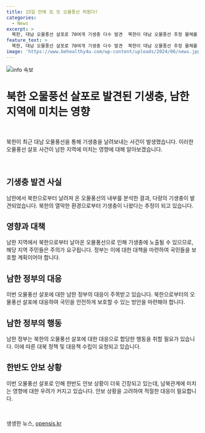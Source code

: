 ```yaml
---
title: 15일 만에 北 또 오물풍선 띄웠다!
categories:
  - News
excerpt: >
  북한, 대남 오물풍선 살포로 70여개 기생충 다수 발견  북한이 대남 오물풍선 추정 물체를 다시 살포한 가운데, 우리 정부는 오물풍선에서 기생충 다수를 발견했다고 밝혔다. 이에 대북 확성기 방송 재개 등 대책이 요망되며, 북한의 열악한 현실을 반영하는 것으로 보인다. 이에 우리 군의 대응과 추가 조치가 주목된다.
feature_text: >
  북한, 대남 오물풍선 살포로 70여개 기생충 다수 발견  북한이 대남 오물풍선 추정 물체를 다시 살포한 가운데, 우리 정부는 오물풍선에서 기생충 다수를 발견했다고 밝혔다. 이에 대북 확성기 방송 재개 등 대책이 요망되며, 북한의 열악한 현실을 반영하는 것으로 보인다. 이에 우리 군의 대응과 추가 조치가 주목된다.
image: 'https://www.behealthy4u.com/wp-content/uploads/2024/06/news.jpg'
---
```


<p><img src="https://www.behealthy4u.com/wp-content/uploads/2024/06/news.jpg" alt="info 속보" /></p>

<h1>북한 오물풍선 살포로 발견된 기생충, 남한 지역에 미치는 영향</h1>

<p data-ke-size="size16">&nbsp;</p>

<p>북한이 최근 대남 오물풍선을 통해 기생충을 날려보내는 사건이 발생했습니다. 이러한 오물풍선 살포 사건이 남한 지역에 미치는 영향에 대해 알아보겠습니다.</p>

<p data-ke-size="size16">&nbsp;</p>

<h2 data-ke-size="size26">기생충 발견 사실</h2>

<p>남한에서 북한으로부터 날려져 온 오물풍선의 내부를 분석한 결과, 다량의 기생충이 발견되었습니다. 북한의 열악한 환경으로부터 기생충이 나왔다는 추정이 되고 있습니다.</p>

<h2 data-ke-size="size26">영향과 대책</h2>

<p>남한 지역에서 북한으로부터 날아온 오물풍선으로 인해 기생충에 노출될 수 있으므로, 해당 지역 주민들은 주의가 요구됩니다. 정부는 이에 대한 대책을 마련하여 국민들을 보호할 계획이어야 합니다.</p>

<h2 data-ke-size="size26">남한 정부의 대응</h2>

<p>이번 오물풍선 살포에 대한 남한 정부의 대응이 주목받고 있습니다. 북한으로부터의 오물풍선 살포에 대응하여 국민을 안전하게 보호할 수 있는 방안을 마련해야 합니다.</p>

<h2 data-ke-size="size26">남한 정부의 행동</h2>

<p>남한 정부는 북한의 오물풍선 살포에 대한 대응으로 합당한 행동을 취할 필요가 있습니다. 이에 따른 대북 정책 및 대응책 수립이 요청되고 있습니다.</p>

<h2 data-ke-size="size26">한반도 안보 상황</h2>

<p>이번 오물풍선 살포로 인해 한반도 안보 상황이 더욱 긴장되고 있는데, 남북관계에 미치는 영향에 대한 우려가 커지고 있습니다. 안보 상황을 고려하여 적절한 대응이 필요합니다.</p>

<p data-ke-size="size16">&nbsp;</p>
생생한 뉴스, <a href="https://opensis.kr" rel="dofollow">opensis.kr</a>


